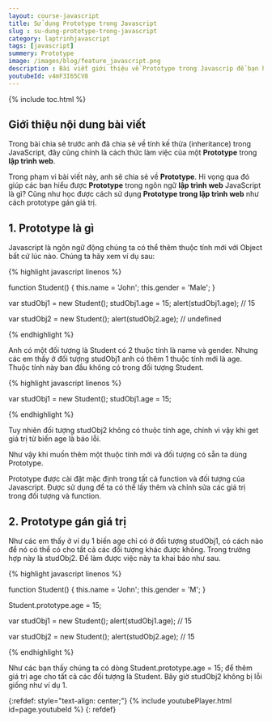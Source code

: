 ```yaml
---
layout: course-javascript
title: Sử dụng Prototype trong Javascript 
slug : su-dung-prototype-trong-javascript
category: laptrinhjavascript
tags: [javascript]
summery: Prototype   
image: /images/blog/feature_javascript.png
description : Bài viết giới thiệu về Prototype trong Javascrip để bạn hiểu được Prototype trong lập trình web là gì? Cũng như hướng dẫn cho bạn học được cách sử dụng Prototype như cách prototype gán giá trị. Hiểu được cách thức làm việc của một Protype sẽ giúp quá trình lập trình web của bạn trở nên hiệu quả hơn.
youtubeId: v4mF3I65CV8
---
```


{% include toc.html %}

## **Giới thiệu nội dung bài viết**

Trong bài chia sẻ trước anh đã chia sẻ về tính kế thừa (inheritance) trong JavaScript, đây cũng chính là cách thức làm việc của một <b>Prototype</b> trong <b>lập trình web</b>.

Trong phạm vi bài viết này, anh sẽ chia sẻ về <b>Prototype</b>. Hi vọng qua đó giúp các bạn hiểu được <b>Prototype</b> trong ngôn ngữ <b>lập trình web</b> JavaScript là gì? Cũng như học được cách sử dụng <b>Prototype trong lập trình web</b> như cách prototype gán giá trị.
 

## **1. Prototype là gì**

Javascript là ngôn ngữ động chúng ta có thể thêm thuộc tính mới với Object bất cứ lúc nào. Chúng ta hãy xem ví dụ sau:

{% highlight javascript  linenos %}

function Student() {
    this.name = 'John';
    this.gender = 'Male';
}

var studObj1 = new Student();
studObj1.age = 15;
alert(studObj1.age); // 15

var studObj2 = new Student();
alert(studObj2.age); // undefined

{% endhighlight %}

Anh có một đối tượng là Student có 2 thuộc tính là name và gender. Nhưng các em thấy ở đối tượng studObj1 anh có thêm 1 thuộc tính mới là age. Thuộc tính này ban đầu không có trong đối tượng Student.

{% highlight javascript  linenos %}

var studObj1 = new Student();
studObj1.age = 15;

{% endhighlight %}

Tuy nhiên đối tượng studObj2 không có thuộc tính age, chính vì vậy khi get giá trị từ biến age là báo lỗi.

Như vậy khi muốn thêm một thuộc tính mới và đối tượng có sẵn ta dùng Prototype.

Prototype được cài đặt mặc định trong tất cả function và đối tượng của Javascript. Được sử dụng để ta có thể lấy thêm và chỉnh sửa các giá trị trong đối tượng và function. 

 ## **2. Prototype gán giá trị**

Như các em thấy ở ví dụ 1 biến age chỉ có ở đối tượng studObj1, có cách nào để nó có thể có cho tất cả các đối tượng khác được không. Trong trường hợp này là studObj2. Để làm được việc này ta khai báo như sau.

{% highlight javascript  linenos %}

function Student() {
    this.name = 'John';
    this.gender = 'M';
}

Student.prototype.age = 15;

var studObj1 = new Student();
alert(studObj1.age); // 15

var studObj2 = new Student();
alert(studObj2.age); // 15

{% endhighlight %}

Như các bạn thấy chúng ta có dòng Student.prototype.age = 15; để thêm giá trị age cho tất cả các đối tượng là Student. Bây giờ studObj2 không bị lỗi giống như ví dụ 1.

{:refdef: style="text-align: center;"}
{% include youtubePlayer.html id=page.youtubeId %}
{: refdef}







